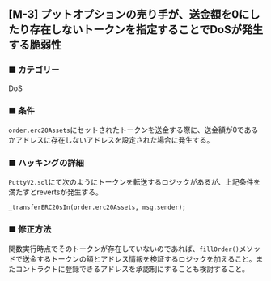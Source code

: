 ## [M-3] プットオプションの売り手が、送金額を0にしたり存在しないトークンを指定することでDoSが発生する脆弱性

### ■ カテゴリー

DoS

### ■ 条件

`order.erc20Assets`にセットされたトークンを送金する際に、送金額が0であるかアドレスに存在しないアドレスを設定された場合に発生する。

### ■ ハッキングの詳細

`PuttyV2.sol`にて次のようにトークンを転送するロジックがあるが、上記条件を満たすとrevertsが発生する。

```sol
_transferERC20sIn(order.erc20Assets, msg.sender);
```

### ■ 修正方法

関数実行時点でそのトークンが存在していないのであれば、`fillOrder()`メソッドで送金するトークンの額とアドレス情報を検証するロジックを加えること。またコントラクトに登録できるアドレスを承認制にすることも検討すること。  
